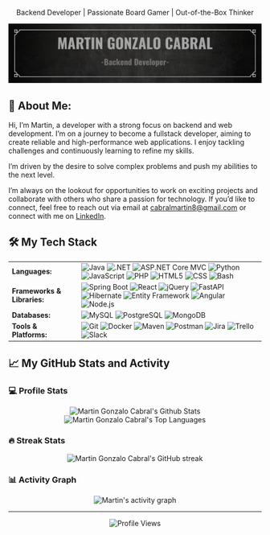 <p align="center">Backend Developer | Passionate Board Gamer | Out-of-the-Box Thinker</p>

![Banner](https://raw.githubusercontent.com/GON-CAB-8/GON-CAB-8/main/images/GON-CAB-8-BANNER-BNW.png)

## 💼 About Me:

Hi, I’m Martin, a developer with a strong focus on backend and web development. I’m on a journey to become a fullstack developer, aiming to create reliable and high-performance web applications. I enjoy tackling challenges and continuously learning to refine my skills.

I’m driven by the desire to solve complex problems and push my abilities to the next level.

I’m always on the lookout for opportunities to work on exciting projects and collaborate with others who share a passion for technology. If you’d like to connect, feel free to reach out via email at [cabralmartin8@gmail.com](mailto:cabralmartin8@gmail.com) or connect with me on [LinkedIn](https://www.linkedin.com/in/gnzl8).


## 🛠️ My Tech Stack

<table>
  <tr>
    <td><strong>Languages:</strong></td>
    <td>
      <img src="https://img.shields.io/badge/Java-ED8B00?style=for-the-badge&logo=java&logoColor=white" alt="Java" />
      <img src="https://img.shields.io/badge/.NET-512BD4?style=for-the-badge&logo=.net&logoColor=white" alt=".NET" />
      <img src="https://img.shields.io/badge/ASP.NET_Core_MVC-5C2D91?style=for-the-badge&logo=asp-dot-net&logoColor=white" alt="ASP.NET Core MVC" />
      <img src="https://img.shields.io/badge/Python-3776AB?style=for-the-badge&logo=python&logoColor=white" alt="Python" />
      <img src="https://img.shields.io/badge/JavaScript-F7DF1E?style=for-the-badge&logo=javascript&logoColor=black" alt="JavaScript" />
      <img src="https://img.shields.io/badge/PHP-787CB5?style=for-the-badge&logo=php&logoColor=white" alt="PHP" />
      <img src="https://img.shields.io/badge/HTML5-E34F26?style=for-the-badge&logo=html5&logoColor=white" alt="HTML5" />
      <img src="https://img.shields.io/badge/CSS-1572B6?style=for-the-badge&logo=css3&logoColor=white" alt="CSS" />
      <img src="https://img.shields.io/badge/Bash-4EAA25?style=for-the-badge&logo=gnu-bash&logoColor=white" alt="Bash" />
    </td>
  </tr>
  <tr>
    <td><strong>Frameworks & Libraries:</strong></td>
    <td>
      <img src="https://img.shields.io/badge/Spring_Boot-6DB33F?style=for-the-badge&logo=spring-boot&logoColor=white" alt="Spring Boot" />
      <img src="https://img.shields.io/badge/React-20232A?style=for-the-badge&logo=react&logoColor=61DAFB" alt="React" />
      <img src="https://img.shields.io/badge/jQuery-0769AD?style=for-the-badge&logo=jquery&logoColor=white" alt="jQuery" />
      <img src="https://img.shields.io/badge/FastAPI-005571?style=for-the-badge&logo=fastapi&logoColor=white" alt="FastAPI" />
      <img src="https://img.shields.io/badge/Hibernate-59666C?style=for-the-badge&logo=hibernate&logoColor=white" alt="Hibernate" />
      <img src="https://img.shields.io/badge/Entity_Framework-6E7B8B?style=for-the-badge&logo=entity-framework&logoColor=white" alt="Entity Framework" />
      <img src="https://img.shields.io/badge/Angular-DD0031?style=for-the-badge&logo=angular&logoColor=white" alt="Angular" />
      <img src="https://img.shields.io/badge/Node.js-339933?style=for-the-badge&logo=node.js&logoColor=white" alt="Node.js" />
    </td>
  </tr>
  <tr>
    <td><strong>Databases:</strong></td>
    <td>
      <img src="https://img.shields.io/badge/MySQL-4479A1?style=for-the-badge&logo=mysql&logoColor=white" alt="MySQL" />
      <img src="https://img.shields.io/badge/PostgreSQL-336791?style=for-the-badge&logo=postgresql&logoColor=white" alt="PostgreSQL" />
      <img src="https://img.shields.io/badge/MongoDB-47A248?style=for-the-badge&logo=mongodb&logoColor=white" alt="MongoDB" />
    </td>
  </tr>
  <tr>
    <td><strong>Tools & Platforms:</strong></td>
    <td>
      <img src="https://img.shields.io/badge/Git-F05032?style=for-the-badge&logo=git&logoColor=white" alt="Git" />
      <img src="https://img.shields.io/badge/Docker-2496ED?style=for-the-badge&logo=docker&logoColor=white" alt="Docker" />
      <img src="https://img.shields.io/badge/Apache_Maven-C71A36?style=for-the-badge&logo=apache-maven&logoColor=white" alt="Maven" />
      <img src="https://img.shields.io/badge/Postman-FF6C37?style=for-the-badge&logo=postman&logoColor=white" alt="Postman" />
      <img src="https://img.shields.io/badge/Jira-0052CC?style=for-the-badge&logo=jira&logoColor=white" alt="Jira" />
      <img src="https://img.shields.io/badge/Trello-0079BF?style=for-the-badge&logo=trello&logoColor=white" alt="Trello" />
      <img src="https://img.shields.io/badge/Slack-4A154B?style=for-the-badge&logo=slack&logoColor=white" alt="Slack" />
    </td>
  </tr>
</table>

## 📈 My GitHub Stats and Activity

### 💻 Profile Stats

<p align="center">
  <img alt="Martin Gonzalo Cabral's Github Stats" src="https://github-readme-stats.vercel.app/api/?username=GON-CAB-8&show_icons=true&include_all_commits=true&count_private=true&theme=react&hide_border=true&bg_color=1F222E&title_color=F85D7F&icon_color=F8D866" height="180px"/>
  <img alt="Martin Gonzalo Cabral's Top Languages" src="https://github-readme-stats.vercel.app/api/top-langs/?username=GON-CAB-8&langs_count=8&layout=compact&theme=react&hide_border=true&bg_color=1F222E&title_color=F85D7F&icon_color=F8D866" height="180px"/>
</p>

### 🔥 Streak Stats

<p align="center">
  <img alt="Martin Gonzalo Cabral's GitHub streak" src="https://github-readme-streak-stats.herokuapp.com/?user=GON-CAB-8&theme=tokyonight&hide_border=true" height="180px"/>
</p>

### 📊 Activity Graph

<p align="center">
  <img alt="Martin's activity graph" src="https://github-readme-activity-graph.vercel.app/graph?username=GON-CAB-8&bg_color=1F222E&color=F85D7F&line=F8D866&point=FFFFFF&area=true&hide_border=true" height="200px"/>
</p>



---

<p align="center">
  <img src="https://visitcount.itsvg.in/api?id=GON-CAB-8&label=Profile%20Views&color=3&icon=3&pretty=false" alt="Profile Views" />
</p>


